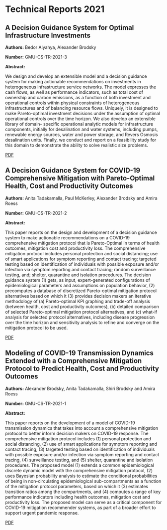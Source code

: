 # Technical Reports 2021

## A Decision Guidance System for Optimal Infrastructure Investments

**Authors:** Bedor Alyahya,  Alexander Brodsky

**Number:** GMU-CS-TR-2021-3

**Abstract:**

We design and develop an extensible model and a decision guidance system for making actionable recommendations on investments in heterogeneous infrastructure service networks. The model expresses the cash flows, as well as performance indicators, such as total cost of ownership and carbon emissions, as a function of both investment and operational controls within physical constraints of heterogeneous infrastructures and of balancing resource flows. Uniquely, it is designed to make Pareto-optimal investment decisions under the assumption of optimal operational controls over the time horizon. We also develop an extensible library of domain- specific operational analytic models for infrastructure components, initially for desalination and water systems, including pumps, renewable energy sources, water and power storage, and Revers Osmosis desalination units. Finally, we conduct and report on a feasibility study for this domain to demonstrate the ability to solve realistic size problems.

[PDF](../pdfs/2021/GMU-CS-TR-2021-3.pdf)

## A Decision Guidance System for COVID-19 Comprehensive Mitigation with Pareto-Optimal Health, Cost and Productivity Outcomes

**Authors:** Anita Tadakamalla, Paul McKerley, Alexander Brodsky and Amira Roess

**Number:** GMU-CS-TR-2021-2

**Abstract:**

This paper reports on the design and development of a decision guidance system to make actionable recommendations on a COVID-19 comprehensive mitigation protocol that is Pareto-Optimal in terms of health outcomes, mitigation cost and productivity loss. 
The comprehensive mitigation protocol includes personal protection and social distancing; use of smart applications for symptom reporting and contact tracing; targeted testing based on identification of individuals with possible exposure and/or infection via symptom reporting and contact tracing; random surveillance testing, and; shelter, quarantine and isolation procedures. The decision guidance system (1) gets, as input, expert-generated configurations of epidemiological parameters and assumptions on population behavior, (2) precomputes a database of discretized Pareto-optimal mitigation protocol alternatives based on which it (3) provides decision makers an iterative methodology of (a) Pareto-optimal KPI graphing and trade-off analysis (between health, cost and productivity outcomes), (b) detailed comparison of selected Pareto-optimal mitigation protocol alternatives, and (c) what-if analysis for selected protocol alternatives, including disease progression over the time horizon and sensitivity analysis to refine and converge on the mitigation protocol to be used.

[PDF](../pdfs/2021/GMU-CS-TR-2021-2.pdf)

## Modeling of COVID-19 Transmission Dynamics Extended with a Comprehensive Mitigation Protocol to Predict Health, Cost and Productivity Outcomes

**Authors:** Alexander Brodsky, Anita Tadakamalla, Shiri Brodsky and Amira Roess

**Number:** GMU-CS-TR-2021-1

**Abstract:**

This paper reports on the development of a model of COVID-19 transmission dynamics that takes into account a comprehensive mitigation protocol to better inform decision makers on  COVID-19 response.
The comprehensive mitigation protocol includes (1) personal protection and social distancing, (2) use of smart applications for symptom reporting and contact tracing, (3) targeted testing based on identification of individuals with possible exposure and/or infection via symptom reporting and contact tracing, (4) surveillance testing, and (5) shelter, quarantine and isolation procedures. The proposed model (1) extends a common epidemiological discrete dynamic model with the comprehensive mitigation protocol, (2) uses Bayesian probability analysis to estimate the conditional probabilities of being in non-circulating epidemiological sub-compartments as a function of the mitigation protocol parameters, based on which it (3) estimates transition ratios among the compartments, and (4) computes a range of key performance indicators including health outcomes, mitigation cost and productivity loss. The proposed model can serve as a critical component for COVID-19 mitigation recommender systems, as part of a broader effort to support urgent pandemic response.

[PDF](../pdfs/2021/GMU-CS-TR-2021-1.pdf)

